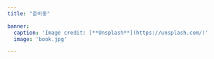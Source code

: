 ```yaml
---
title: "준비중"

banner:
  caption: 'Image credit: [**Unsplash**](https://unsplash.com/)'
  image: 'book.jpg'

---
```

